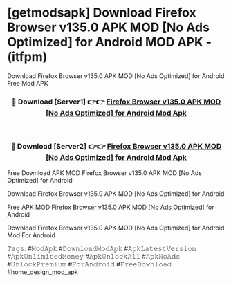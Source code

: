 # [getmodsapk] Download Firefox Browser v135.0 APK   MOD [No Ads Optimized] for Android MOD APK - (itfpm)
Download Firefox Browser v135.0 APK   MOD [No Ads Optimized] for Android Free Mod APK

<div align="center">
<h3>🔴 Download [Server1] 👉👉 <a href="https://apk-comot.site?title=Firefox_Browser_v135.0_APK___MOD_[No_Ads_Optimized]_for_Android">Firefox Browser v135.0 APK   MOD [No Ads Optimized] for Android Mod Apk</a></h3><br>

<h3>🔴 Download [Server2] 👉👉 <a href="https://apk-comot.site?title=Firefox_Browser_v135.0_APK___MOD_[No_Ads_Optimized]_for_Android">Firefox Browser v135.0 APK   MOD [No Ads Optimized] for Android Mod Apk</a></h3>
</div>


Free Download APK MOD Firefox Browser v135.0 APK   MOD [No Ads Optimized] for Android

Download Firefox Browser v135.0 APK   MOD [No Ads Optimized] for Android 

Free APK MOD Firefox Browser v135.0 APK   MOD [No Ads Optimized] for Android 

Download Firefox Browser v135.0 APK   MOD [No Ads Optimized] for Android Mod For Android

𝚃𝚊𝚐𝚜: #𝙼𝚘𝚍𝙰𝚙𝚔 #𝙳𝚘𝚠𝚗𝚕𝚘𝚊𝚍𝙼𝚘𝚍𝙰𝚙𝚔 #𝙰𝚙𝚔𝙻𝚊𝚝𝚎𝚜𝚝𝚅𝚎𝚛𝚜𝚒𝚘𝚗 #𝙰𝚙𝚔𝚄𝚗𝚕𝚒𝚖𝚒𝚝𝚎𝚍𝙼𝚘𝚗𝚎𝚢 #𝙰𝚙𝚔𝚄𝚗𝚕𝚘𝚌𝚔𝙰𝚕𝚕 #𝙰𝚙𝚔𝙽𝚘𝙰𝚍𝚜 #𝚄𝚗𝚕𝚘𝚌𝚔𝙿𝚛𝚎𝚖𝚒𝚞𝚖 #𝙵𝚘𝚛𝙰𝚗𝚍𝚛𝚘𝚒𝚍 #𝙵𝚛𝚎𝚎𝙳𝚘𝚠𝚗𝚕𝚘𝚊𝚍 #home_design_mod_apk